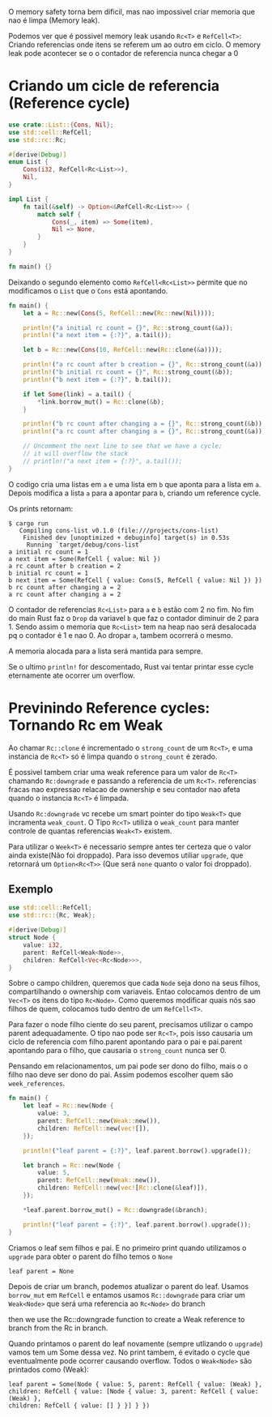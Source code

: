 O memory safety torna bem dificil, mas nao impossivel criar memoria que nao é limpa (Memory leak).

Podemos ver que é possivel memory leak usando `Rc<T>` e `RefCell<T>`: Criando referencias onde itens se referem um ao outro em ciclo. O memory leak pode acontecer se o o contador de referencia nunca chegar a 0

# Criando um cicle de referencia (Reference cycle)

```rust
use crate::List::{Cons, Nil};
use std::cell::RefCell;
use std::rc::Rc;

#[derive(Debug)]
enum List {
    Cons(i32, RefCell<Rc<List>>),
    Nil,
}

impl List {
    fn tail(&self) -> Option<&RefCell<Rc<List>>> {
        match self {
            Cons(_, item) => Some(item),
            Nil => None,
        }
    }
}

fn main() {}
```

Deixando o segundo elemento como `RefCell<Rc<List>>` permite que no modificamos o `List` que o `Cons` está apontando.

```rust
fn main() {
    let a = Rc::new(Cons(5, RefCell::new(Rc::new(Nil))));

    println!("a initial rc count = {}", Rc::strong_count(&a));
    println!("a next item = {:?}", a.tail());

    let b = Rc::new(Cons(10, RefCell::new(Rc::clone(&a))));

    println!("a rc count after b creation = {}", Rc::strong_count(&a));
    println!("b initial rc count = {}", Rc::strong_count(&b));
    println!("b next item = {:?}", b.tail());

    if let Some(link) = a.tail() {
        *link.borrow_mut() = Rc::clone(&b);
    }

    println!("b rc count after changing a = {}", Rc::strong_count(&b));
    println!("a rc count after changing a = {}", Rc::strong_count(&a));

    // Uncomment the next line to see that we have a cycle;
    // it will overflow the stack
    // println!("a next item = {:?}", a.tail());
}
```

O codigo cria uma listas em `a` e uma lista em `b` que aponta para a lista em `a`. Depois modifica a lista `a` para a apontar para `b`, criando um reference cycle. 

Os prints retornam:

```
$ cargo run
   Compiling cons-list v0.1.0 (file:///projects/cons-list)
    Finished dev [unoptimized + debuginfo] target(s) in 0.53s
     Running `target/debug/cons-list`
a initial rc count = 1
a next item = Some(RefCell { value: Nil })
a rc count after b creation = 2
b initial rc count = 1
b next item = Some(RefCell { value: Cons(5, RefCell { value: Nil }) })
b rc count after changing a = 2
a rc count after changing a = 2
```

O contador de referencias `Rc<List>` para `a` e `b` estão com 2 no fim. No fim do main Rust faz o `Drop` da variavel `b` que faz o contador diminuir de 2 para 1. Sendo assim o memoria que `Rc<List>` tem na heap nao será desalocada pq o contador é 1 e nao 0. Ao dropar `a`, tambem ocorrerá o mesmo.

A memoria alocada para a lista será mantida para sempre.

Se o ultimo `println!` for descomentado, Rust vai tentar printar esse cycle eternamente ate ocorrer um overflow.

# Previnindo Reference cycles: Tornando Rc<T> em Weak<T>

Ao chamar `Rc::clone` é incrementado o `strong_count` de um `Rc<T>`, e uma instancia de `Rc<T>` só é limpa quando o `strong_count` é zerado.

É possivel tambem criar uma weak reference para um valor de `Rc<T>` chamando `Rc:downgrade` e passando a referencia de um `Rc<T>`. referencias fracas nao expressao relacao de ownership e seu contador nao afeta quando o instancia `Rc<T>` é limpada.

Usando `Rc:downgrade` vc recebe um smart pointer do tipo `Weak<T>` que incramenta `weak_count`. O Tipo `Rc<T>` utiliza o `weak_count` para manter controle de quantas referencias `Weak<T>` existem.

Para utilizar o `Week<T>` é necessario sempre antes ter certeza que o valor ainda existe(Não foi droppado). Para isso devemos utiliar `upgrade`, que retornará um `Option<Rc<T>>` (Que será `none` quanto o valor foi droppado).

## Exemplo

```rust
use std::cell::RefCell;
use std::rc::{Rc, Weak};

#[derive(Debug)]
struct Node {
    value: i32,
    parent: RefCell<Weak<Node>>,
    children: RefCell<Vec<Rc<Node>>>,
}
```

Sobre o campo children, queremos que cada `Node` seja dono na seus filhos, compartilhando o ownership com variaveis.  Entao colocamos dentro de um `Vec<T>` os itens do tipo `Rc<Node>`. Como queremos modificar quais nós sao filhos de quem, colocamos tudo dentro de um `RefCell<T>`.

Para fazer o node filho ciente do seu parent, precisamos utilizar o campo parent adequadamente. O tipo nao pode ser `Rc<T>`, pois isso causaria um ciclo de referencia com filho.parent apontando para o pai e pai.parent apontando para o filho, que causaria o `strong_count` nunca ser 0.

Pensando em relacionamentos, um pai pode ser dono do filho, mais o o filho nao deve ser dono do pai. Assim podemos escolher quem são `week_references`.

```rust
fn main() {
    let leaf = Rc::new(Node {
        value: 3,
        parent: RefCell::new(Weak::new()),
        children: RefCell::new(vec![]),
    });

    println!("leaf parent = {:?}", leaf.parent.borrow().upgrade());

    let branch = Rc::new(Node {
        value: 5,
        parent: RefCell::new(Weak::new()),
        children: RefCell::new(vec![Rc::clone(&leaf)]),
    });

    *leaf.parent.borrow_mut() = Rc::downgrade(&branch);

    println!("leaf parent = {:?}", leaf.parent.borrow().upgrade());
}
```

Criamos o leaf sem filhos e pai. E no primeiro print quando utilizamos o `upgrade` para obter o parent do filho temos o `None`

```
leaf parent = None
```

Depois de criar um branch, podemos atualizar o parent do leaf. Usamos `borrow_mut` em `RefCell` e entamos usamos `Rc::downgrade` para criar um `Weak<Node>` que será uma referencia ao `Rc<Node>` do branch

then we use the Rc::downgrade function to create a Weak<Node> reference to branch from the Rc<Node> in branch.

Quando printamos o parent do leaf novamente (sempre utlizando o `upgrade`) vamos tem um Some dessa vez. No print tambem, é evitado o cycle que eventualmente pode ocorrer causando overflow. Todos o `Weak<Node>` são printados como (Weak):

```
leaf parent = Some(Node { value: 5, parent: RefCell { value: (Weak) },
children: RefCell { value: [Node { value: 3, parent: RefCell { value: (Weak) },
children: RefCell { value: [] } }] } })
```